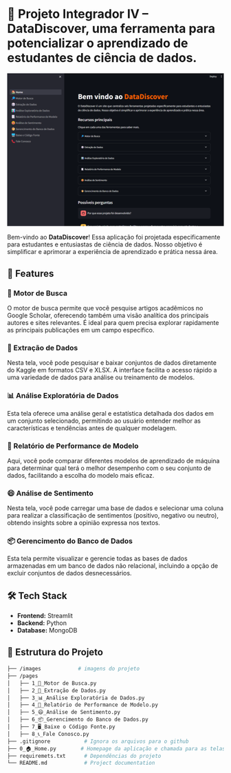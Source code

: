 # 📅 **Projeto Integrador IV** – DataDiscover, uma ferramenta para potencializar o aprendizado de estudantes de ciência de dados.

![Alt Text](./images/data_discover_home.png)

Bem-vindo ao **DataDiscover**! Essa aplicação foi projetada especificamente
para estudantes e entusiastas de ciência de dados. Nosso objetivo é simplificar
e aprimorar a experiência de aprendizado e prática nessa área.

## 🚀 **Features**

### **🔎 Motor de Busca**
O motor de busca permite que você pesquise artigos acadêmicos no Google Scholar, oferecendo também uma visão analítica dos principais autores e sites relevantes. É ideal para quem precisa explorar rapidamente as principais publicações em um campo específico.

### **🎲 Extração de Dados**
Nesta tela, você pode pesquisar e baixar conjuntos de dados diretamente do Kaggle em formatos CSV e XLSX. A interface facilita o acesso rápido a uma variedade de dados para análise ou treinamento de modelos.
  
### **📊 Análise Exploratória de Dados**
Esta tela oferece uma análise geral e estatística detalhada dos dados em um conjunto selecionado, permitindo ao usuário entender melhor as características e tendências antes de qualquer modelagem.

### **📃 Relatório de Performance de Modelo**
Aqui, você pode comparar diferentes modelos de aprendizado de máquina para determinar qual terá o melhor desempenho com o seu conjunto de dados, facilitando a escolha do modelo mais eficaz.
  
### **😄 Análise de Sentimento**
Nesta tela, você pode carregar uma base de dados e selecionar uma coluna para realizar a classificação de sentimentos (positivo, negativo ou neutro), obtendo insights sobre a opinião expressa nos textos.
  
### **📦 Gerencimento do Banco de Dados**
Esta tela permite visualizar e gerencie todas as bases de dados armazenadas em um banco de dados não relacional, incluindo a opção de excluir conjuntos de dados desnecessários.

## 🛠️ **Tech Stack**

- **Frontend:** Streamlit
- **Backend:** Python
- **Database:** MongoDB

## 📂 **Estrutura do Projeto**

```bash
├── /images            # imagens do projeto
├── /pages
│   ├── 1_🔎_Motor de Busca.py  
│   ├── 2_🎲_Extração de Dados.py
│   ├── 3_📊_Análise Exploratória de Dados.py
│   ├── 4_📃_Relatório de Performance de Modelo.py
│   ├── 5_😄_Análise de Sentimento.py
│   ├── 6_📦_Gerencimento do Banco de Dados.py
│   ├── 7_🖥️_Baixe o Código Fonte.py
│   ├── 8_📞_Fale Conosco.py
├── .gitignore           # Ignora os arquivos para o github
├── 0_🏠_Home.py        # Homepage da aplicação e chamada para as telas
├── requiremets.txt      # Dependências do projeto
└── README.md            # Project documentation
```
